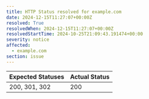 ```yaml
---
title: HTTP Status resolved for example.com
date: 2024-12-15T11:27:07+00:00Z
resolved: True
resolvedWhen: 2024-12-15T11:27:07+00:00Z
resolvedStartTime: 2024-10-25T21:09:43.191474+00:00
severity: notice
affected:
  - example.com
section: issue
---
```


| Expected Statuses | Actual Status  |
|-------------------|----------------|
| 200, 301, 302 | 200 |
